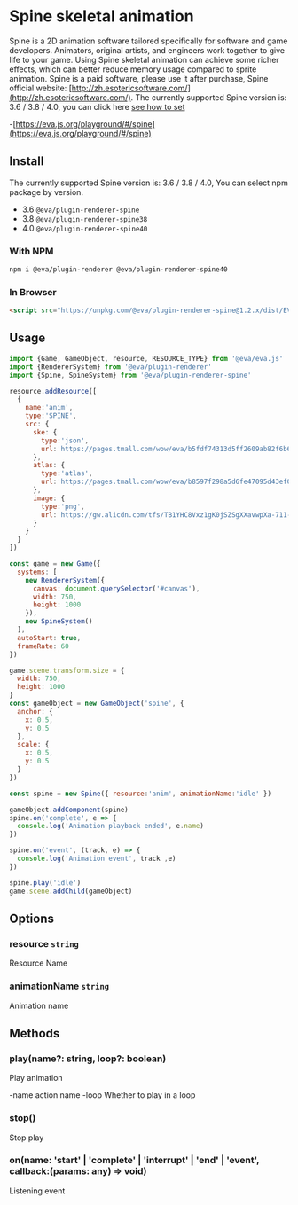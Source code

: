 # Spine skeletal animation

Spine is a 2D animation software tailored specifically for software and game developers. Animators, original artists, and engineers work together to give life to your game. Using Spine skeletal animation can achieve some richer effects, which can better reduce memory usage compared to sprite animation. Spine is a paid software, please use it after purchase, Spine official website: [http://zh.esotericsoftware.com/](http://zh.esotericsoftware.com/). The currently supported Spine version is: 3.6 / 3.8 / 4.0, you can click here [see how to set](http://esotericsoftware.com/spine-settings)

-[https://eva.js.org/playground/#/spine](https://eva.js.org/playground/#/spine)

## Install

The currently supported Spine version is: 3.6 / 3.8 / 4.0, 
You can select npm package by version.

- 3.6 `@eva/plugin-renderer-spine`
- 3.8 `@eva/plugin-renderer-spine38`
- 4.0 `@eva/plugin-renderer-spine40`

### With NPM
```bash
npm i @eva/plugin-renderer @eva/plugin-renderer-spine40
```

### In Browser
```html
<script src="https://unpkg.com/@eva/plugin-renderer-spine@1.2.x/dist/EVA.plugin.renderer.spine.min.js"></script>
```

## Usage

```js
import {Game, GameObject, resource, RESOURCE_TYPE} from '@eva/eva.js'
import {RendererSystem} from '@eva/plugin-renderer'
import {Spine, SpineSystem} from '@eva/plugin-renderer-spine'

resource.addResource([
  {
    name:'anim',
    type:'SPINE',
    src: {
      ske: {
        type:'json',
        url:'https://pages.tmall.com/wow/eva/b5fdf74313d5ff2609ab82f6b6fd83e6.json'
      },
      atlas: {
        type:'atlas',
        url:'https://pages.tmall.com/wow/eva/b8597f298a5d6fe47095d43ef03210d4.atlas'
      },
      image: {
        type:'png',
        url:'https://gw.alicdn.com/tfs/TB1YHC8Vxz1gK0jSZSgXXavwpXa-711-711.png'
      }
    }
  }
])

const game = new Game({
  systems: [
    new RendererSystem({
      canvas: document.querySelector('#canvas'),
      width: 750,
      height: 1000
    }),
    new SpineSystem()
  ],
  autoStart: true,
  frameRate: 60
})

game.scene.transform.size = {
  width: 750,
  height: 1000
}
const gameObject = new GameObject('spine', {
  anchor: {
    x: 0.5,
    y: 0.5
  },
  scale: {
    x: 0.5,
    y: 0.5
  }
})

const spine = new Spine({ resource:'anim', animationName:'idle' })

gameObject.addComponent(spine)
spine.on('complete', e => {
  console.log('Animation playback ended', e.name)
})

spine.on('event', (track, e) => {
  console.log('Animation event', track ,e)
})

spine.play('idle')
game.scene.addChild(gameObject)
```

## Options

### resource `string`

Resource Name

### animationName `string`

Animation name

## Methods

### play(name?: string, loop?: boolean)

Play animation

-name action name
-loop Whether to play in a loop

### stop()

Stop play

### on(name: 'start' | 'complete' | 'interrupt' | 'end' | 'event', callback:(params: any) => void)
Listening event

